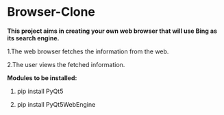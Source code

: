# Browser-Clone

<b>This project aims in creating your own web browser that will use Bing as its search engine.</b>

1.The web browser fetches the information from the web. 

2.The user views the fetched information.


<b>Modules to be installed:</b>


 1. pip install PyQt5
 
 
 2. pip install PyQt5WebEngine



 

